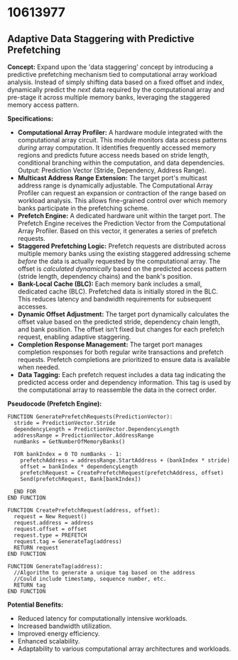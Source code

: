 # 10613977

## Adaptive Data Staggering with Predictive Prefetching

**Concept:** Expand upon the 'data staggering' concept by introducing a predictive prefetching mechanism tied to computational array workload analysis. Instead of simply shifting data based on a fixed offset and index, dynamically predict the *next* data required by the computational array and pre-stage it across multiple memory banks, leveraging the staggered memory access pattern.

**Specifications:**

*   **Computational Array Profiler:** A hardware module integrated with the computational array circuit. This module monitors data access patterns *during* array computation. It identifies frequently accessed memory regions and predicts future access needs based on stride length, conditional branching within the computation, and data dependencies. Output: Prediction Vector (Stride, Dependency, Address Range).
*   **Multicast Address Range Extension:** The target port's multicast address range is dynamically adjustable. The Computational Array Profiler can request an expansion or contraction of the range based on workload analysis. This allows fine-grained control over which memory banks participate in the prefetching scheme.
*   **Prefetch Engine:**  A dedicated hardware unit within the target port. The Prefetch Engine receives the Prediction Vector from the Computational Array Profiler. Based on this vector, it generates a series of prefetch requests.
*   **Staggered Prefetching Logic:** Prefetch requests are distributed across multiple memory banks using the existing staggered addressing scheme *before* the data is actually requested by the computational array. The offset is *calculated dynamically* based on the predicted access pattern (stride length, dependency chains) and the bank's position. 
*   **Bank-Local Cache (BLC):** Each memory bank includes a small, dedicated cache (BLC). Prefetched data is initially stored in the BLC. This reduces latency and bandwidth requirements for subsequent accesses.
*   **Dynamic Offset Adjustment:** The target port dynamically calculates the offset value based on the predicted stride, dependency chain length, and bank position. The offset isn’t fixed but changes for each prefetch request, enabling adaptive staggering.
*   **Completion Response Management:** The target port manages completion responses for both regular write transactions and prefetch requests. Prefetch completions are prioritized to ensure data is available when needed.
*   **Data Tagging:** Each prefetch request includes a data tag indicating the predicted access order and dependency information. This tag is used by the computational array to reassemble the data in the correct order.

**Pseudocode (Prefetch Engine):**

```
FUNCTION GeneratePrefetchRequests(PredictionVector):
  stride = PredictionVector.Stride
  dependencyLength = PredictionVector.DependencyLength
  addressRange = PredictionVector.AddressRange
  numBanks = GetNumberOfMemoryBanks()

  FOR bankIndex = 0 TO numBanks - 1:
    prefetchAddress = addressRange.StartAddress + (bankIndex * stride)
    offset = bankIndex * dependencyLength 
    prefetchRequest = CreatePrefetchRequest(prefetchAddress, offset)
    Send(prefetchRequest, Bank[bankIndex])

  END FOR
END FUNCTION

FUNCTION CreatePrefetchRequest(address, offset):
  request = New Request()
  request.address = address
  request.offset = offset
  request.type = PREFETCH
  request.tag = GenerateTag(address)
  RETURN request
END FUNCTION

FUNCTION GenerateTag(address):
  //Algorithm to generate a unique tag based on the address
  //Could include timestamp, sequence number, etc.
  RETURN tag
END FUNCTION
```

**Potential Benefits:**

*   Reduced latency for computationally intensive workloads.
*   Increased bandwidth utilization.
*   Improved energy efficiency.
*   Enhanced scalability.
*   Adaptability to various computational array architectures and workloads.